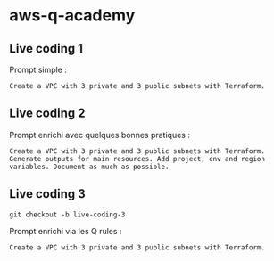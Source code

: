 # aws-q-academy

## Live coding 1

Prompt simple :

```
Create a VPC with 3 private and 3 public subnets with Terraform.
```

## Live coding 2

Prompt enrichi avec quelques bonnes pratiques :

```
Create a VPC with 3 private and 3 public subnets with Terraform. Generate outputs for main resources. Add project, env and region variables. Document as much as possible.
```

## Live coding 3

```shell
git checkout -b live-coding-3
```

Prompt enrichi via les Q rules :

```
Create a VPC with 3 private and 3 public subnets with Terraform.
```
